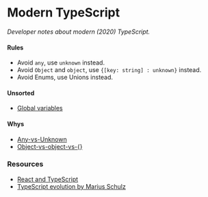 # Modern TypeScript

*Developer notes about modern (2020) TypeScript.*

#### Rules

- Avoid `any`, use `unknown` instead.
- Avoid `Object` and `object`, use `{[key: string] : unknown}` instead.
- Avoid Enums, use Unions instead.

#### Unsorted

- [Global variables](https://mariusschulz.com/blog/declaring-global-variables-in-typescript)

#### Whys

- [Any-vs-Unknown](https://mariusschulz.com/blog/the-unknown-type-in-typescript)
- [Object-vs-object-vs-{}](https://stackoverflow.com/questions/49464634/difference-between-object-and-in-typescript)

### Resources

- [React and TypeScript](https://react-typescript-cheatsheet.netlify.app/)
- [TypeScript evolution by Marius Schulz](https://mariusschulz.com/blog/series/typescript-evolution)
